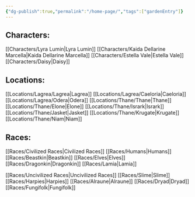 ```yaml
---
{"dg-publish":true,"permalink":"/home-page/","tags":["gardenEntry"]}
---
```



## Characters:
[[Characters/Lyra Lumin\|Lyra Lumin]]
[[Characters/Kaida Dellarine Marcella\|Kaida Dellarine Marcella]]
[[Characters/Estella Vale\|Estella Vale]]
[[Characters/Daisy\|Daisy]]

## Locations:
[[Locations/Lagrea/Lagrea\|Lagrea]]
	[[Locations/Lagrea/Caeloria\|Caeloria]]
	[[Locations/Lagrea/Odera\|Odera]]
[[Locations/Thane/Thane\|Thane]]
	[[Locations/Thane/Elone\|Elone]]
	[[Locations/Thane/Isrark\|Isrark]]
	[[Locations/Thane/Jasket\|Jasket]]
	[[Locations/Thane/Krugate\|Krugate]]
	[[Locations/Thane/Niam\|Niam]]
	
## Races:
[[Races/Civilized Races\|Civilized Races]]
	[[Races/Humans\|Humans]]
	[[Races/Beastkin\|Beastkin]]
	[[Races/Elves\|Elves]]
	[[Races/Dragonkin\|Dragonkin]]
	[[Races/Lamia\|Lamia]]
	
[[Races/Uncivilized Races\|Uncivilized Races]]
	[[Races/Slime\|Slime]] 
	[[Races/Harpies\|Harpies]]
	[[Races/Alraune\|Alraune]]
	[[Races/Dryad\|Dryad]]
	[[Races/Fungifolk\|Fungifolk]]